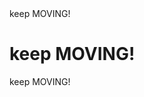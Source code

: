 <title> keep MOVING!</title>
<head> keep MOVING!</head>
<h1> keep MOVING!</h1>
<p> keep MOVING!</p>
